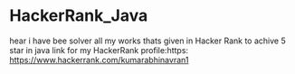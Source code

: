 # HackerRank_Java
hear i have bee solver all my works thats given in Hacker Rank  to achive 5 star in java
link for my HackerRank profile:https:  https://www.hackerrank.com/kumarabhinavran1
